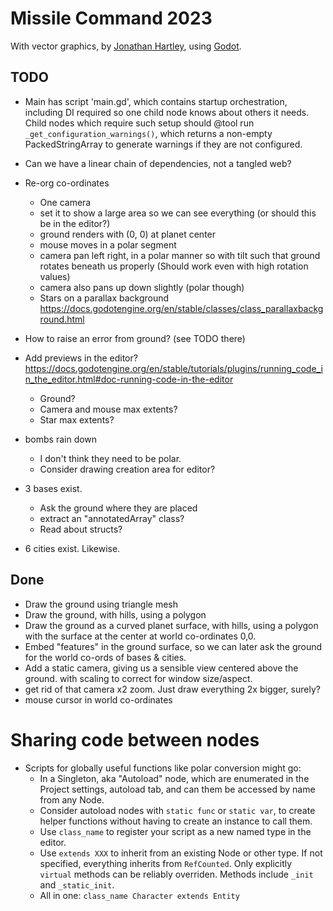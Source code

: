 # Missile Command 2023

With vector graphics,
by [Jonathan Hartley](https://mastodon.social/@tartley),
using [Godot](https://godotengine.org/).

## TODO

* Main has script 'main.gd', which contains startup orchestration,
  including DI required so one child node knows about others it needs.
  Child nodes which require such setup should @tool run
  `_get_configuration_warnings()`, which returns a non-empty PackedStringArray
  to generate warnings if they are not configured.
* Can we have a linear chain of dependencies, not a tangled web?

* Re-org co-ordinates
  - One camera
  * set it to show a large area so we can see everything
    (or should this be in the editor?)
  * ground renders with (0, 0) at planet center
  * mouse moves in a polar segment
  * camera pan left right, in a polar manner so with tilt
    such that ground rotates beneath us properly
    (Should work even with high rotation values)
  * camera also pans up down slightly (polar though)
  * Stars on a parallax background
    https://docs.godotengine.org/en/stable/classes/class_parallaxbackground.html

* How to raise an error from ground? (see TODO there)

* Add previews in the editor?
  https://docs.godotengine.org/en/stable/tutorials/plugins/running_code_in_the_editor.html#doc-running-code-in-the-editor
  * Ground?
  * Camera and mouse max extents?
  * Star max extents?

* bombs rain down
  * I don't think they need to be polar.
  * Consider drawing creation area for editor?

* 3 bases exist.
  * Ask the ground where they are placed
  * extract an "annotatedArray" class?
  * Read about structs?
* 6 cities exist. Likewise.

## Done

* Draw the ground using triangle mesh
* Draw the ground, with hills, using a polygon
* Draw the ground as a curved planet surface, with hills, using a polygon
  with the surface at the center at world co-ordinates 0,0.
* Embed "features" in the ground surface, so we can later ask the ground
  for the world co-ords of bases & cities.
* Add a static camera, giving us a sensible view centered above the ground.
  with scaling to correct for window size/aspect.
* get rid of that camera x2 zoom.
  Just draw everything 2x bigger, surely?
* mouse cursor in world co-ordinates

# Sharing code between nodes
* Scripts for globally useful functions like polar conversion might go:
  * In a Singleton, aka "Autoload" node, which are enumerated in the Project
    settings, autoload tab, and can them be accessed by name from any Node.
  * Consider autoload nodes with `static func` or `static var`,
    to create helper functions without having to create an instance to call
    them.
  * Use `class_name` to register your script as a new named type in the editor.
  * Use `extends XXX` to inherit from an existing Node or other type. If not
    specified, everything inherits from `RefCounted`. Only explicitly `virtual`
    methods can be reliably overriden. Methods include `_init` and
    `_static_init`.
  * All in one: `class_name Character extends Entity`

